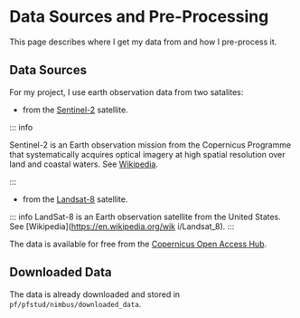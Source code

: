 # Data Sources and Pre-Processing

This page describes where I get my data from and how I pre-process it.

## Data Sources

For my project, I use earth observation data from two satalites:

- from the [Sentinel-2](https://sentinel.esa.int/web/sentinel/missions/sentinel-2) satellite.

::: info

Sentinel-2 is an Earth observation mission from the Copernicus Programme that systematically acquires optical imagery at
high spatial resolution over land and coastal waters. See [Wikipedia](https://en.wikipedia.org/wiki/Sentinel-2).

:::

- from the [Landsat-8](https://landsat.gsfc.nasa.gov/landsat-8/) satellite.

::: info
LandSat-8 is an Earth observation satellite from the United States.
See [Wikipedia](https://en.wikipedia.org/wik i/Landsat_8).
:::

The data is available for free from the [Copernicus Open Access Hub](https://scihub.copernicus.eu/dhus/#/home).

## Downloaded Data

The data is already downloaded and stored in `pf/pfstud/nimbus/downloaded_data`.